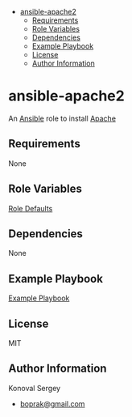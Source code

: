 - [ansible-apache2](#ansible-apache2)
  - [Requirements](#requirements)
  - [Role Variables](#role-variables)
  - [Dependencies](#dependencies)
  - [Example Playbook](#example-playbook)
  - [License](#license)
  - [Author Information](#author-information)

<!-- END doctoc generated TOC please keep comment here to allow auto update -->

# ansible-apache2

An [Ansible](https://www.ansible.com) role to install [Apache](https://httpd.apache.org/)


## Requirements

None

## Role Variables

[Role Defaults](defaults/main.yml)

## Dependencies

None

## Example Playbook

[Example Playbook](./playbook.yml)

## License

MIT

## Author Information

Konoval Sergey

- [boprak@gmail.com](mailto:boprak@gmail.com)
